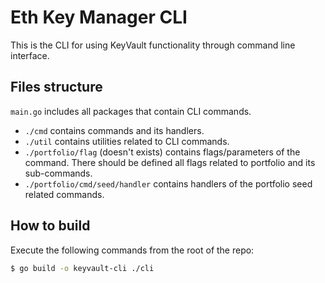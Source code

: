 # Eth Key Manager CLI

This is the CLI for using KeyVault functionality through command line interface.

## Files structure

`main.go` includes all packages that contain CLI commands.

- `./cmd` contains commands and its handlers.
- `./util` contains utilities related to CLI commands.
- `./portfolio/flag` (doesn't exists) contains flags/parameters of the command. 
    There should be defined all flags related to portfolio and its sub-commands.
- `./portfolio/cmd/seed/handler` contains handlers of the portfolio seed related commands.

## How to build

Execute the following commands from the root of the repo:

```bash
$ go build -o keyvault-cli ./cli
```